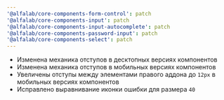 ```yaml
---
'@alfalab/core-components-form-control': patch
'@alfalab/core-components-input': patch
'@alfalab/core-components-input-autocomplete': patch
'@alfalab/core-components-password-input': patch
'@alfalab/core-components-select': patch
---
```


- Изменена механика отступов в десктопных версиях компонентов
- Изменена механика отступов в мобильных версиях компонентов
- Увеличены отступы между элементами правого аддона до `12px` в мобильных версиях компонентов
- Исправлено выравнивание иконки ошибки для размера `40`
